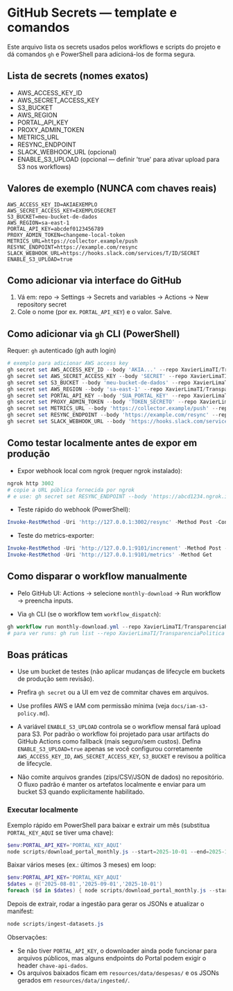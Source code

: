 # GitHub Secrets — template e comandos

Este arquivo lista os secrets usados pelos workflows e scripts do projeto e dá comandos `gh` e PowerShell para adicioná-los de forma segura.

## Lista de secrets (nomes exatos)

- AWS_ACCESS_KEY_ID
- AWS_SECRET_ACCESS_KEY
- S3_BUCKET
- AWS_REGION
- PORTAL_API_KEY
- PROXY_ADMIN_TOKEN
- METRICS_URL
- RESYNC_ENDPOINT
- SLACK_WEBHOOK_URL (opcional)
- ENABLE_S3_UPLOAD (opcional — definir 'true' para ativar upload para S3 nos workflows)

## Valores de exemplo (NUNCA com chaves reais)

```text
AWS_ACCESS_KEY_ID=AKIAEXEMPLO
AWS_SECRET_ACCESS_KEY=EXEMPLOSECRET
S3_BUCKET=meu-bucket-de-dados
AWS_REGION=sa-east-1
PORTAL_API_KEY=abcdef0123456789
PROXY_ADMIN_TOKEN=changeme-local-token
METRICS_URL=https://collector.example/push
RESYNC_ENDPOINT=https://example.com/resync
SLACK_WEBHOOK_URL=https://hooks.slack.com/services/T/ID/SECRET
ENABLE_S3_UPLOAD=true
```

## Como adicionar via interface do GitHub

1. Vá em: repo → Settings → Secrets and variables → Actions → New repository secret
2. Cole o nome (por ex. `PORTAL_API_KEY`) e o valor. Salve.

## Como adicionar via `gh` CLI (PowerShell)

Requer: `gh` autenticado (gh auth login)

```powershell
# exemplo para adicionar AWS access key
gh secret set AWS_ACCESS_KEY_ID --body 'AKIA...' --repo XavierLimaTI/TransparenciaPolitica
gh secret set AWS_SECRET_ACCESS_KEY --body 'SECRET' --repo XavierLimaTI/TransparenciaPolitica
gh secret set S3_BUCKET --body 'meu-bucket-de-dados' --repo XavierLimaTI/TransparenciaPolitica
gh secret set AWS_REGION --body 'sa-east-1' --repo XavierLimaTI/TransparenciaPolitica
gh secret set PORTAL_API_KEY --body 'SUA_PORTAL_KEY' --repo XavierLimaTI/TransparenciaPolitica
gh secret set PROXY_ADMIN_TOKEN --body 'TOKEN_SECRETO' --repo XavierLimaTI/TransparenciaPolitica
gh secret set METRICS_URL --body 'https://collector.example/push' --repo XavierLimaTI/TransparenciaPolitica
gh secret set RESYNC_ENDPOINT --body 'https://example.com/resync' --repo XavierLimaTI/TransparenciaPolitica
gh secret set SLACK_WEBHOOK_URL --body 'https://hooks.slack.com/services/T/ID/SECRET' --repo XavierLimaTI/TransparenciaPolitica
```

## Como testar localmente antes de expor em produção

- Expor webhook local com ngrok (requer ngrok instalado):

```powershell
ngrok http 3002
# copie a URL pública fornecida por ngrok
# e use: gh secret set RESYNC_ENDPOINT --body 'https://abcd1234.ngrok.io/resync' --repo ...
```

- Teste rápido do webhook (PowerShell):

```powershell
Invoke-RestMethod -Uri 'http://127.0.0.1:3002/resync' -Method Post -ContentType 'application/json' -Body (ConvertTo-Json @{ start = '2025-10-01'; dry = $true })
```

- Teste do metrics-exporter:

```powershell
Invoke-RestMethod -Uri 'http://127.0.0.1:9101/increment' -Method Post -ContentType 'application/json' -Body (ConvertTo-Json @{ metric='monthly_success'; value=1 })
Invoke-RestMethod -Uri 'http://127.0.0.1:9101/metrics' -Method Get
```

## Como disparar o workflow manualmente

- Pelo GitHub UI: Actions → selecione `monthly-download` → Run workflow → preencha inputs.

- Via `gh` CLI (se o workflow tem `workflow_dispatch`):

```powershell
gh workflow run monthly-download.yml --repo XavierLimaTI/TransparenciaPolitica
# para ver runs: gh run list --repo XavierLimaTI/TransparenciaPolitica
```

## Boas práticas

- Use um bucket de testes (não aplicar mudanças de lifecycle em buckets de produção sem revisão).
- Prefira `gh secret` ou a UI em vez de commitar chaves em arquivos.
- Use profiles AWS e IAM com permissão mínima (veja `docs/iam-s3-policy.md`).

- A variável `ENABLE_S3_UPLOAD` controla se o workflow mensal fará upload para S3. Por padrão o workflow foi projetado para usar artifacts do GitHub Actions como fallback (mais seguro/sem custos). Defina `ENABLE_S3_UPLOAD=true` apenas se você configurou corretamente `AWS_ACCESS_KEY_ID`, `AWS_SECRET_ACCESS_KEY`, `S3_BUCKET` e revisou a política de lifecycle.

- Não comite arquivos grandes (zips/CSV/JSON de dados) no repositório. O fluxo padrão é manter os artefatos localmente e enviar para um bucket S3 quando explicitamente habilitado.

### Executar localmente

Exemplo rápido em PowerShell para baixar e extrair um mês (substitua `PORTAL_KEY_AQUI` se tiver uma chave):

```powershell
$env:PORTAL_API_KEY='PORTAL_KEY_AQUI'
node scripts/download_portal_monthly.js --start=2025-10-01 --end=2025-10-01 --type=despesas --extract
```

Baixar vários meses (ex.: últimos 3 meses) em loop:

```powershell
$env:PORTAL_API_KEY='PORTAL_KEY_AQUI'
$dates = @('2025-08-01','2025-09-01','2025-10-01')
foreach ($d in $dates) { node scripts/download_portal_monthly.js --start=$d --end=$d --type=despesas --extract }
```

Depois de extrair, rodar a ingestão para gerar os JSONs e atualizar o manifest:

```powershell
node scripts/ingest-datasets.js
```

Observações:

- Se não tiver `PORTAL_API_KEY`, o downloader ainda pode funcionar para arquivos públicos, mas alguns endpoints do Portal podem exigir o header `chave-api-dados`.
- Os arquivos baixados ficam em `resources/data/despesas/` e os JSONs gerados em `resources/data/ingested/`.

